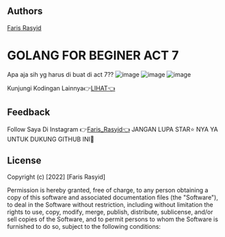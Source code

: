 
## Authors
[Faris Rasyid](http://farisrasyid.my.id)
# GOLANG FOR BEGINER ACT 7
Apa aja sih yg harus di buat di act 7??
![image](https://user-images.githubusercontent.com/85282829/209644224-2c9a605f-969b-4a94-b0c3-bdde5482be2d.png)
![image](https://user-images.githubusercontent.com/85282829/209644244-9c65c3b1-27fb-42a8-836c-d5fbe8b68ec7.png)
![image](https://user-images.githubusercontent.com/85282829/209644273-160e4305-27a9-4588-aa99-4b01bc0299b7.png)


Kunjungi Kodingan Lainnya👉[LIHAT👈](https://github.com/rasyid1003?tab=repositories)

## Feedback

Follow Saya Di Instagram 👉[Faris_Rasyid👈](https://www.instagram.com/_farisrasyid_/)
JANGAN LUPA STAR⭐ NYA YA UNTUK DUKUNG GITHUB INI🤩


## License

Copyright (c) [2022] [Faris Rasyid]

Permission is hereby granted, free of charge, to any person obtaining a copy
of this software and associated documentation files (the "Software"), to deal
in the Software without restriction, including without limitation the rights
to use, copy, modify, merge, publish, distribute, sublicense, and/or sell
copies of the Software, and to permit persons to whom the Software is
furnished to do so, subject to the following conditions:
